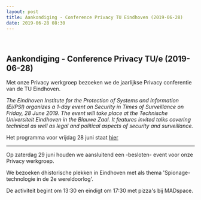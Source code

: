 ```yaml
---
layout: post
title: Aankondiging - Conference Privacy TU Eindhoven (2019-06-28)
date: 2019-06-28 08:30
---
```

<br>

<h2>Aankondiging - Conference Privacy TU/e (2019-06-28)</h2>

Met onze Privacy werkgroep bezoeken we de jaarlijkse Privacy conferentie van de TU Eindhoven. 

_The Eindhoven Institute for the Protection of Systems and Information (Ei/PSI) organizes a 1-day event on Security in Times of Surveillance on Friday, 28 June 2019. The event will take place at the Technische Universiteit Eindhoven in the Blauwe Zaal. It features invited talks covering technical as well as legal and political aspects of security and surveillance._

Het programma voor vrijdag 28 juni staat [hier](https://www.win.tue.nl/eipsi/surveillance.html) 

---

Op zaterdag 29 juni houden we aansluitend een -besloten- event voor onze Privacy werkgroep.

We bezoeken dhistorische plekken in Eindhoven met als thema 'Spionage-technologie in de 2e wereldoorlog'. 

De activiteit begint om 13:30 en eindigt om 17:30 met pizza's bij MADspace. 